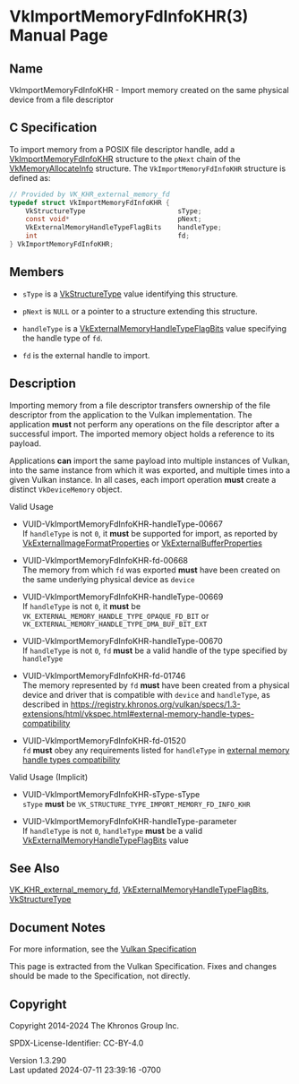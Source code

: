 # VkImportMemoryFdInfoKHR(3) Manual Page

## Name

VkImportMemoryFdInfoKHR - Import memory created on the same physical
device from a file descriptor



## <a href="#_c_specification" class="anchor"></a>C Specification

To import memory from a POSIX file descriptor handle, add a
[VkImportMemoryFdInfoKHR](https://registry.khronos.org/vulkan/specs/1.3-extensions/man/html/VkImportMemoryFdInfoKHR.html) structure to the
`pNext` chain of the [VkMemoryAllocateInfo](https://registry.khronos.org/vulkan/specs/1.3-extensions/man/html/VkMemoryAllocateInfo.html)
structure. The `VkImportMemoryFdInfoKHR` structure is defined as:

``` c
// Provided by VK_KHR_external_memory_fd
typedef struct VkImportMemoryFdInfoKHR {
    VkStructureType                       sType;
    const void*                           pNext;
    VkExternalMemoryHandleTypeFlagBits    handleType;
    int                                   fd;
} VkImportMemoryFdInfoKHR;
```

## <a href="#_members" class="anchor"></a>Members

- `sType` is a [VkStructureType](https://registry.khronos.org/vulkan/specs/1.3-extensions/man/html/VkStructureType.html) value identifying
  this structure.

- `pNext` is `NULL` or a pointer to a structure extending this
  structure.

- `handleType` is a
  [VkExternalMemoryHandleTypeFlagBits](https://registry.khronos.org/vulkan/specs/1.3-extensions/man/html/VkExternalMemoryHandleTypeFlagBits.html)
  value specifying the handle type of `fd`.

- `fd` is the external handle to import.

## <a href="#_description" class="anchor"></a>Description

Importing memory from a file descriptor transfers ownership of the file
descriptor from the application to the Vulkan implementation. The
application **must** not perform any operations on the file descriptor
after a successful import. The imported memory object holds a reference
to its payload.

Applications **can** import the same payload into multiple instances of
Vulkan, into the same instance from which it was exported, and multiple
times into a given Vulkan instance. In all cases, each import operation
**must** create a distinct `VkDeviceMemory` object.

Valid Usage

- <a href="#VUID-VkImportMemoryFdInfoKHR-handleType-00667"
  id="VUID-VkImportMemoryFdInfoKHR-handleType-00667"></a>
  VUID-VkImportMemoryFdInfoKHR-handleType-00667  
  If `handleType` is not `0`, it **must** be supported for import, as
  reported by
  [VkExternalImageFormatProperties](https://registry.khronos.org/vulkan/specs/1.3-extensions/man/html/VkExternalImageFormatProperties.html)
  or [VkExternalBufferProperties](https://registry.khronos.org/vulkan/specs/1.3-extensions/man/html/VkExternalBufferProperties.html)

- <a href="#VUID-VkImportMemoryFdInfoKHR-fd-00668"
  id="VUID-VkImportMemoryFdInfoKHR-fd-00668"></a>
  VUID-VkImportMemoryFdInfoKHR-fd-00668  
  The memory from which `fd` was exported **must** have been created on
  the same underlying physical device as `device`

- <a href="#VUID-VkImportMemoryFdInfoKHR-handleType-00669"
  id="VUID-VkImportMemoryFdInfoKHR-handleType-00669"></a>
  VUID-VkImportMemoryFdInfoKHR-handleType-00669  
  If `handleType` is not `0`, it **must** be
  `VK_EXTERNAL_MEMORY_HANDLE_TYPE_OPAQUE_FD_BIT` or
  `VK_EXTERNAL_MEMORY_HANDLE_TYPE_DMA_BUF_BIT_EXT`

- <a href="#VUID-VkImportMemoryFdInfoKHR-handleType-00670"
  id="VUID-VkImportMemoryFdInfoKHR-handleType-00670"></a>
  VUID-VkImportMemoryFdInfoKHR-handleType-00670  
  If `handleType` is not `0`, `fd` **must** be a valid handle of the
  type specified by `handleType`

- <a href="#VUID-VkImportMemoryFdInfoKHR-fd-01746"
  id="VUID-VkImportMemoryFdInfoKHR-fd-01746"></a>
  VUID-VkImportMemoryFdInfoKHR-fd-01746  
  The memory represented by `fd` **must** have been created from a
  physical device and driver that is compatible with `device` and
  `handleType`, as described in <a
  href="https://registry.khronos.org/vulkan/specs/1.3-extensions/html/vkspec.html#external-memory-handle-types-compatibility"
  class="bare" target="_blank"
  rel="noopener">https://registry.khronos.org/vulkan/specs/1.3-extensions/html/vkspec.html#external-memory-handle-types-compatibility</a>

- <a href="#VUID-VkImportMemoryFdInfoKHR-fd-01520"
  id="VUID-VkImportMemoryFdInfoKHR-fd-01520"></a>
  VUID-VkImportMemoryFdInfoKHR-fd-01520  
  `fd` **must** obey any requirements listed for `handleType` in <a
  href="https://registry.khronos.org/vulkan/specs/1.3-extensions/html/vkspec.html#external-memory-handle-types-compatibility"
  target="_blank" rel="noopener">external memory handle types
  compatibility</a>

Valid Usage (Implicit)

- <a href="#VUID-VkImportMemoryFdInfoKHR-sType-sType"
  id="VUID-VkImportMemoryFdInfoKHR-sType-sType"></a>
  VUID-VkImportMemoryFdInfoKHR-sType-sType  
  `sType` **must** be `VK_STRUCTURE_TYPE_IMPORT_MEMORY_FD_INFO_KHR`

- <a href="#VUID-VkImportMemoryFdInfoKHR-handleType-parameter"
  id="VUID-VkImportMemoryFdInfoKHR-handleType-parameter"></a>
  VUID-VkImportMemoryFdInfoKHR-handleType-parameter  
  If `handleType` is not `0`, `handleType` **must** be a valid
  [VkExternalMemoryHandleTypeFlagBits](https://registry.khronos.org/vulkan/specs/1.3-extensions/man/html/VkExternalMemoryHandleTypeFlagBits.html)
  value

## <a href="#_see_also" class="anchor"></a>See Also

[VK_KHR_external_memory_fd](https://registry.khronos.org/vulkan/specs/1.3-extensions/man/html/VK_KHR_external_memory_fd.html),
[VkExternalMemoryHandleTypeFlagBits](https://registry.khronos.org/vulkan/specs/1.3-extensions/man/html/VkExternalMemoryHandleTypeFlagBits.html),
[VkStructureType](https://registry.khronos.org/vulkan/specs/1.3-extensions/man/html/VkStructureType.html)

## <a href="#_document_notes" class="anchor"></a>Document Notes

For more information, see the <a
href="https://registry.khronos.org/vulkan/specs/1.3-extensions/html/vkspec.html#VkImportMemoryFdInfoKHR"
target="_blank" rel="noopener">Vulkan Specification</a>

This page is extracted from the Vulkan Specification. Fixes and changes
should be made to the Specification, not directly.

## <a href="#_copyright" class="anchor"></a>Copyright

Copyright 2014-2024 The Khronos Group Inc.

SPDX-License-Identifier: CC-BY-4.0

Version 1.3.290  
Last updated 2024-07-11 23:39:16 -0700
